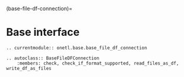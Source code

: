 (base-file-df-connection)=

# Base interface

```{eval-rst}
.. currentmodule:: onetl.base.base_file_df_connection
```

```{eval-rst}
.. autoclass:: BaseFileDFConnection
    :members: check, check_if_format_supported, read_files_as_df, write_df_as_files
```
